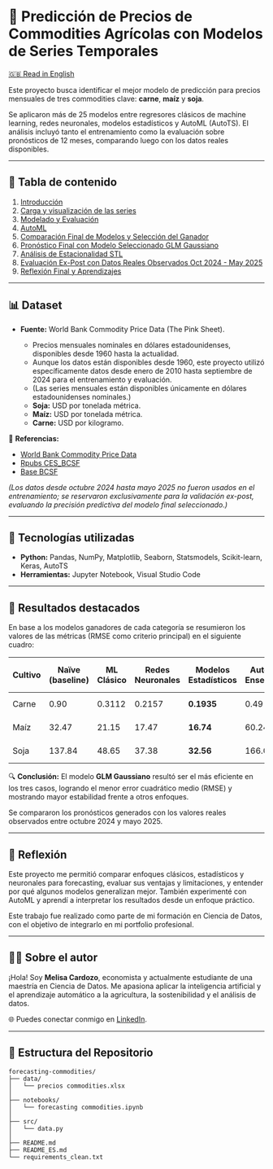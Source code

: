 # 🌾 Predicción de Precios de Commodities Agrícolas con Modelos de Series Temporales

[🇬🇧 Read in English](README.md)

Este proyecto busca identificar el mejor modelo de predicción para precios mensuales de tres commodities clave: **carne**, **maíz** y **soja**.

Se aplicaron más de 25 modelos entre regresores clásicos de machine learning, redes neuronales, modelos estadísticos y AutoML (AutoTS). El análisis incluyó tanto el entrenamiento como la evaluación sobre pronósticos de 12 meses, comparando luego con los datos reales disponibles.

---

## 📌 Tabla de contenido

1. [Introducción](#introducción)
2. [Carga y visualización de las series](#carga-y-visualización-de-las-series)
3. [Modelado y Evaluación](#modelado-y-evaluación)
4. [AutoML](#automl)
5. [Comparación Final de Modelos y Selección del Ganador](#comparación-final-de-modelos-y-selección-del-ganador)
6. [Pronóstico Final con Modelo Seleccionado GLM Gaussiano](#pronóstico-final-con-modelo-seleccionado-glm-gaussiano)
7. [Análisis de Estacionalidad STL](#análisis-de-estacionalidad-stl)
8. [Evaluación Ex-Post con Datos Reales Observados Oct 2024 - May 2025](#evaluación-ex-post-con-datos-reales-observados-oct-2024---may-2025)
9. [Reflexión Final y Aprendizajes](#reflexión-final-y-aprendizajes)

---

## 📊 Dataset

* **Fuente:** World Bank Commodity Price Data (The Pink Sheet).

  * Precios mensuales nominales en dólares estadounidenses, disponibles desde 1960 hasta la actualidad.
  * Aunque los datos están disponibles desde 1960, este proyecto utilizó específicamente datos desde enero de 2010 hasta septiembre de 2024 para el entrenamiento y evaluación.
  * (Las series mensuales están disponibles únicamente en dólares estadounidenses nominales.)
  * **Soja:** USD por tonelada métrica.
  * **Maíz:** USD por tonelada métrica.
  * **Carne:** USD por kilogramo.

📌 **Referencias:**

* [World Bank Commodity Price Data](https://thedocs.worldbank.org/en/doc/5d903e848db1d1b83e0ec8f744e55570-0350012021/related/CMO-Pink-Sheet-October-2024.pdf)
* [Rpubs CES\_BCSF](https://rpubs.com/CES_BCSF/1157675)
* [Base BCSF](https://www.bcsf.com.ar/ces/base-datos/preview/6/precios-internacionales-de-los-commodities)

*(Los datos desde octubre 2024 hasta mayo 2025 no fueron usados en el entrenamiento; se reservaron exclusivamente para la validación ex-post, evaluando la precisión predictiva del modelo final seleccionado.)*

---

## 🧠 Tecnologías utilizadas

* **Python:** Pandas, NumPy, Matplotlib, Seaborn, Statsmodels, Scikit-learn, Keras, AutoTS
* **Herramientas:** Jupyter Notebook, Visual Studio Code

---

## 🏁 Resultados destacados

En base a los modelos ganadores de cada categoría se resumieron los valores de las métricas (RMSE como criterio principal) en el siguiente cuadro:

| Cultivo | Naïve (baseline) | ML Clásico | Redes Neuronales | Modelos Estadísticos | AutoTS Ensemble | 🥇 Ganador Final |
| ------- | ---------------- | ---------- | ---------------- | -------------------- | --------------- | ---------------- |
| Carne   | 0.90             | 0.3112     | 0.2157           | **0.1935**           | 0.49            | ✅ GLM Gaussiano  |
| Maíz    | 32.47            | 21.15      | 17.47            | **16.74**            | 60.24           | ✅ GLM Gaussiano  |
| Soja    | 137.84           | 48.65      | 37.38            | **32.56**            | 166.02          | ✅ GLM Gaussiano  |

🔍 **Conclusión:** El modelo **GLM Gaussiano** resultó ser el más eficiente en los tres casos, logrando el menor error cuadrático medio (RMSE) y mostrando mayor estabilidad frente a otros enfoques.

Se compararon los pronósticos generados con los valores reales observados entre octubre 2024 y mayo 2025.

---

## 🧭 Reflexión

Este proyecto me permitió comparar enfoques clásicos, estadísticos y neuronales para forecasting, evaluar sus ventajas y limitaciones, y entender por qué algunos modelos generalizan mejor. También experimenté con AutoML y aprendí a interpretar los resultados desde un enfoque práctico.

Este trabajo fue realizado como parte de mi formación en Ciencia de Datos, con el objetivo de integrarlo en mi portfolio profesional.

---

## 🙋‍♀️ Sobre el autor

¡Hola! Soy **Melisa Cardozo**, economista y actualmente estudiante de una maestría en Ciencia de Datos. Me apasiona aplicar la inteligencia artificial y el aprendizaje automático a la agricultura, la sostenibilidad y el análisis de datos.

🌐 Puedes conectar conmigo en [LinkedIn](https://linkedin.com/in/tu-linkedin).

---

## 📌 Estructura del Repositorio

```
forecasting-commodities/
├── data/                         
│   └── precios commodities.xlsx
│
├── notebooks/                    
│   └── forecasting commodities.ipynb
│
├── src/                          
│   └── data.py
│
├── README.md                     
├── README_ES.md                  
└── requirements_clean.txt        
```



